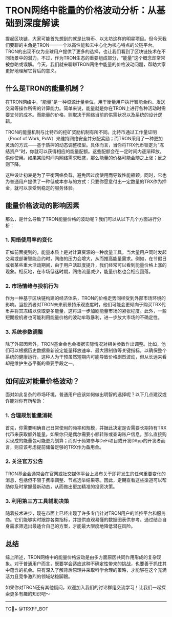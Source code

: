 # TRON网络中能量的价格波动分析：从基础到深度解读

提起区块链，大家可能首先想到的就是比特币、以太坊这样的明星项目。但今天我们要聊的主角是TRON——一个以高性能和去中心化为核心特点的公链平台。TRON的出现不仅为全球用户提供了更多的选择，也让我们看到了区块链技术在不同场景中的潜力。不过，作为TRON生态的重要组成部分，“能量”这个概念却常常被忽略或误解。今天，我们就来聊聊TRON网络中能量的价格波动问题，帮助大家更好地理解它背后的意义。

## 什么是TRON的能量机制？

在TRON网络中，“能量”是一种资源计量单位，用于衡量用户执行智能合约、发送交易等操作所需的计算能力。简单来说，能量就是你在TRON上进行各种活动时需要支付的成本。而能量的价格，则取决于网络当前的供需状况以及系统的设计逻辑。

TRON的能量机制与比特币的挖矿奖励机制有所不同。比特币通过工作量证明（Proof of Work, PoW）来维持网络安全并分配奖励；而TRON采用了一种更加灵活的方式——基于质押的动态调整模型。具体而言，当你将TRX代币锁定为“冻结资产”时，你就可以获得相应的能量配额。这些配额会在一定时间内逐渐释放，供你使用。如果某段时间内网络需求旺盛，那么能量的价格可能会随之上涨；反之则下降。

这种设计初衷是为了平衡网络负载，避免因过度使用而导致性能瓶颈。同时，它也为普通用户提供了一种低成本参与的方式：只要你愿意付出一定数量的TRX作为押金，就可以享受到稳定的服务体验。

## 能量价格波动的影响因素

那么，是什么导致了TRON能量价格的波动呢？我们可以从以下几个方面进行分析：

### 1. 网络使用率的变化

正如前面提到的，能量本质上是对计算资源的一种度量工具。当大量用户同时发起交易或部署智能合约时，网络的压力会增大，从而推高能量需求。例如，在节假日或者某些重大活动期间，由于用户活跃度提升，我们经常可以看到能量价格上涨的现象。相反地，在市场低迷时期，网络流量减少，能量价格也会相应回落。

### 2. 市场情绪与投机行为

作为一种基于区块链构建的经济体系，TRON的价格走势同样受到外部市场环境的影响。当投资者对TRON未来前景持乐观态度时，他们可能会更倾向于购买TRX代币并将其冻结以获取更多能量，这将进一步加剧能量市场的紧张程度。此外，一些短期投机者也可能利用能量价格的波动牟取暴利，进一步放大市场的不确定性。

### 3. 系统参数调整

除了外部因素外，TRON基金会也会根据实际情况对相关参数作出调整。比如，他们可以根据历史数据重新设定能量释放速率、最大限制值等关键指标，以确保整个系统的健康运行。这种人为干预虽然短期内可能导致价格剧烈波动，但从长远来看却是维护生态平衡的重要手段之一。

## 如何应对能量价格波动？

面对如此复杂的市场环境，普通用户应该如何做出明智的选择呢？以下几点建议或许能对你有所帮助：

### 1. 合理规划能量消耗

首先，你需要明确自己日常使用的频率和规模，并据此决定是否需要长期持有TRX代币来获取额外能量。如果你只是偶尔需要小额转账或查询账户信息，那么直接购买现成的能量包可能更为划算；而对于频繁参与DeFi项目或开发DApp的开发者而言，则应该考虑提前储备足够的TRX作为备用金。

### 2. 关注官方公告

TRON基金会通常会在官网或社交媒体平台上发布关于即将发生的任何重要变化的消息，包括但不限于费率调整、节点选举结果等。因此，定期查看这些渠道可以帮助你及时掌握最新动态，从而做出更加精准的投资决策。

### 3. 利用第三方工具辅助决策

随着技术进步，现在市面上已经出现了许多专门针对TRON用户的监控平台和服务商。它们能够实时跟踪各类指标，并提供直观易懂的数据图表供参考。通过结合自身需求筛选出最适合自己的方案，才能最大限度地降低潜在风险。

## 总结

综上所述，TRON网络中的能量价格波动是由多方面原因共同作用形成的复杂现象。对于普通用户而言，既要学会适应这种不确定性带来的挑战，也要善于抓住其中蕴含的机会。只有深入了解背后原理并采取科学合理的策略，才能够在这个充满活力且竞争激烈的领域站稳脚跟。

如果你对TRON还有其他疑问，欢迎加入我们的讨论群组交流学习！让我们一起探索更多有趣的知识吧～

---

TG💪+ @TRXFF_BOT